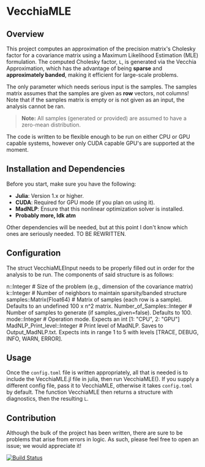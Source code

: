 # VecchiaMLE

## Overview

This project computes an approximation of the precision matrix's Cholesky factor for a covariance matrix using a Maximum Likelihood Estimation (MLE) formulation. The computed Cholesky factor, `L`, is generated via the Vecchia Approximation, which has the advantage of being **sparse** and **approximately banded**, making it efficient for large-scale problems. 

The only parameter which needs serious input is the samples. The samples matrix assumes that the samples are given as **row** vectors, not columns! 
Note that if the samples matrix is empty or is not given as an input, the analysis cannot be ran. 

> **Note:** All samples (generated or provided) are assumed to have a zero-mean distribution.

The code is written to be flexible enough to be run on either CPU or GPU capable systems, however only CUDA capable GPU's are supported at the moment.

## Installation and Dependencies

Before you start, make sure you have the following:

- **Julia**: Version 1.x or higher.
- **CUDA**: Required for GPU mode (if you plan on using it).
- **MadNLP**: Ensure that this nonlinear optimization solver is installed.
- **Probably more, Idk atm**

Other dependencies will be needed, but at this point I don't know which ones are seriously needed. TO BE REWRITTEN. 

## Configuration
The struct VecchiaMLEInput needs to be properly filled out in order for the analysis to be run. The components of said structure is as follows:

n::Integer                           # Size of the problem (e.g., dimension of the covariance matrix)
k::Integer                           # Number of neighbors to maintain sparsity/banded structure
samples::Matrix{Float64}             # Matrix of samples (each row is a sample). Defaults to an undefined 100 x n^2 matrix.
Number_of_Samples::Integer           # Number of samples to generate (if samples_given=false). Defaults to 100.
mode::Integer                        # Operation mode. Expects an int [1: "CPU", 2: "GPU"]
MadNLP_Print_level::Integer          # Print level of MadNLP. Saves to Output_MadNLP.txt. Expects ints in range 1 to 5 with levels [TRACE, DEBUG, INFO, WARN, ERROR].

## Usage
Once the `config.toml` file is written appropriately, all that is needed is to include the VecchiaMLE.jl file in julia, then run VecchiaMLE(). If you supply a different config file, pass it to VecchiaMLE, otherwise it takes `config.toml` by default. The function VecchiaMLE then returns a structure with diagnostics, then the resulting `L`. 


## Contribution
Although the bulk of the project has been written, there are sure to be problems that arise from errors in logic. As such, please feel free to open an issue;
we would appreciate it!


[![Build Status](https://github.com/CalebDerrickson/VecchiaMLE.jl/actions/workflows/CI.yml/badge.svg?branch=master)](https://github.com/CalebDerrickson/VecchiaMLE.jl/actions/workflows/CI.yml?query=branch%3Amaster)
